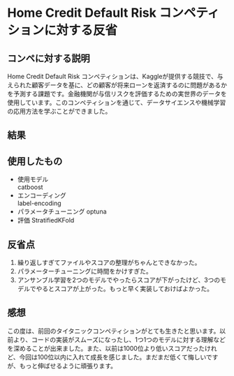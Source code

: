 # Home Credit Default Risk コンペティションに対する反省

## コンペに対する説明
Home Credit Default Risk コンペティションは、Kaggleが提供する競技で、与えられた顧客データを基に、どの顧客が将来ローンを返済するのに問題があるかを予測する課題です。金融機関が与信リスクを評価するための実世界のデータを使用しています。このコンペティションを通じて、データサイエンスや機械学習の応用方法を学ぶことができました。

## 結果

## 使用したもの
- 使用モデル<br>
  catboost
- エンコーディング<br>
  label-encoding
- パラメータチューニング
  optuna
- 評価
  StratifiedKFold

## 反省点
1. 繰り返しすぎてファイルやスコアの整理がちゃんとできなかった。
2. パラメーターチューニングに時間をかけすぎた。
3. アンサンブル学習を2つのモデルでやったらスコアが下がったけど、3つのモデルでやるとスコアが上がった。もっと早く実装しておけばよかった。
## 感想
この度は、前回のタイタニックコンペティションがとても生きたと思います。以前より、コードの実装がスムーズになったし、1つ1つのモデルに対する理解などを深めることが出来ました。また、以前は1000位より低いスコアだったけれど、今回は100位以内に入れて成長を感じました。まだまだ低くて悔しいですが、もっと伸ばせるように頑張ります。
